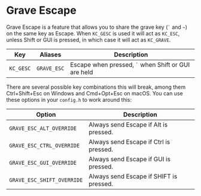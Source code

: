 # Grave Escape

Grave Escape is a feature that allows you to share the grave key (<code>&#96;</code> and `~`) on the same key as Escape. When `KC_GESC` is used it will act as `KC_ESC`, unless Shift or GUI is pressed, in which case it will act as `KC_GRAVE`.


|Key      |Aliases    |Description                                                       |
|---------|-----------|------------------------------------------------------------------|
|`KC_GESC`|`GRAVE_ESC`|Escape when pressed, <code>&#96;</code> when Shift or GUI are held|

There are several possible key combinations this will break, among them Ctrl+Shift+Esc on Windows and Cmd+Opt+Esc on macOS. You can use these options in your `config.h` to work around this:

| Option | Description |
|--------|-------------|
| `GRAVE_ESC_ALT_OVERRIDE` | Always send Escape if Alt is pressed. |
| `GRAVE_ESC_CTRL_OVERRIDE` | Always send Escape if Ctrl is pressed. |
| `GRAVE_ESC_GUI_OVERRIDE` | Always send Escape if GUI is pressed. |
| `GRAVE_ESC_SHIFT_OVERRIDE` | Always send Escape if SHIFT is pressed. |
